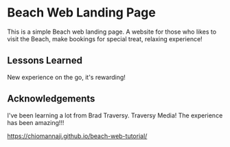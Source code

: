 # Beach Web Landing Page

This is a simple Beach web landing page. A website for those who likes to visit the Beach, make bookings for special treat, relaxing experience!


## Lessons Learned

New experience on the go, it's rewarding!


## Acknowledgements

I've been learning a lot from Brad Traversy. Traversy Media! The experience has been amazing!!!

https://chiomannaji.github.io/beach-web-tutorial/
